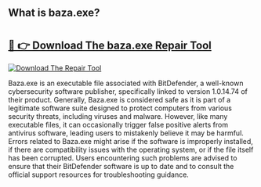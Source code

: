 ## What is baza.exe? 

# <h2><a href="https://exedetect.com/download.php?baza.exe">🔗 👉 Download The baza.exe Repair Tool</a></h2>

[![Download The Repair Tool](https://exedetect.com/download-button.jpg)](https://exedetect.com/download.php?baza.exe)

Baza.exe is an executable file associated with BitDefender, a well-known cybersecurity software publisher, specifically linked to version 1.0.14.74 of their product. Generally, Baza.exe is considered safe as it is part of a legitimate software suite designed to protect computers from various security threats, including viruses and malware. However, like many executable files, it can occasionally trigger false positive alerts from antivirus software, leading users to mistakenly believe it may be harmful. Errors related to Baza.exe might arise if the software is improperly installed, if there are compatibility issues with the operating system, or if the file itself has been corrupted. Users encountering such problems are advised to ensure that their BitDefender software is up to date and to consult the official support resources for troubleshooting guidance.